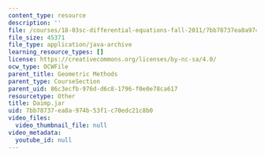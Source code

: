 ```yaml
---
content_type: resource
description: ''
file: /courses/18-03sc-differential-equations-fall-2011/7bb78737ea8a974b53f1c70edc21c8b0_Daimp.jar
file_size: 45371
file_type: application/java-archive
learning_resource_types: []
license: https://creativecommons.org/licenses/by-nc-sa/4.0/
ocw_type: OCWFile
parent_title: Geometric Methods
parent_type: CourseSection
parent_uid: 86c3ecfb-976d-d6c8-1796-f0e0e78ca617
resourcetype: Other
title: Daimp.jar
uid: 7bb78737-ea8a-974b-53f1-c70edc21c8b0
video_files:
  video_thumbnail_file: null
video_metadata:
  youtube_id: null
---
```

